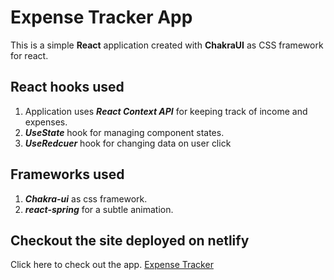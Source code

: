 # Expense Tracker App

This is a simple **React** application created with **ChakraUI** as CSS framework for react.

## React hooks used

1.  Application uses **_React Context API_** for keeping track of income and expenses.
2.  **_UseState_** hook for managing component states.
3.  **_UseRedcuer_** hook for changing data on user click

## Frameworks used

1. **_Chakra-ui_** as css framework.
1. **_react-spring_** for a subtle animation.

## Checkout the site deployed on netlify
Click here to check out the app. [Expense Tracker](https://nervous-shaw-9ec146.netlify.app/)
